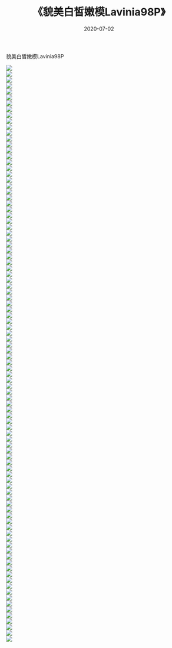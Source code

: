 ﻿---
layout: post
title:  《貌美白皙嫩模Lavinia98P》
date:   2020-07-02
img: http://pic.660000.xyz/1:/性感/2020/貌美白皙嫩模Lavinia98P/000.jpg
categories: [美女, 清纯, 唯美]
---

貌美白皙嫩模Lavinia98P

  ![](http://pic.660000.xyz/1:/性感/2020/貌美白皙嫩模Lavinia98P/001.jpg) <br> ![](http://pic.660000.xyz/1:/性感/2020/貌美白皙嫩模Lavinia98P/002.jpg) <br> ![](http://pic.660000.xyz/1:/性感/2020/貌美白皙嫩模Lavinia98P/003.jpg) <br> ![](http://pic.660000.xyz/1:/性感/2020/貌美白皙嫩模Lavinia98P/004.jpg) <br> ![](http://pic.660000.xyz/1:/性感/2020/貌美白皙嫩模Lavinia98P/005.jpg) <br> ![](http://pic.660000.xyz/1:/性感/2020/貌美白皙嫩模Lavinia98P/006.jpg) <br> ![](http://pic.660000.xyz/1:/性感/2020/貌美白皙嫩模Lavinia98P/007.jpg) <br> ![](http://pic.660000.xyz/1:/性感/2020/貌美白皙嫩模Lavinia98P/008.jpg) <br> ![](http://pic.660000.xyz/1:/性感/2020/貌美白皙嫩模Lavinia98P/009.jpg) <br> ![](http://pic.660000.xyz/1:/性感/2020/貌美白皙嫩模Lavinia98P/010.jpg) <br> ![](http://pic.660000.xyz/1:/性感/2020/貌美白皙嫩模Lavinia98P/011.jpg) <br> ![](http://pic.660000.xyz/1:/性感/2020/貌美白皙嫩模Lavinia98P/012.jpg) <br> ![](http://pic.660000.xyz/1:/性感/2020/貌美白皙嫩模Lavinia98P/013.jpg) <br> ![](http://pic.660000.xyz/1:/性感/2020/貌美白皙嫩模Lavinia98P/014.jpg) <br> ![](http://pic.660000.xyz/1:/性感/2020/貌美白皙嫩模Lavinia98P/015.jpg) <br> ![](http://pic.660000.xyz/1:/性感/2020/貌美白皙嫩模Lavinia98P/016.jpg) <br> ![](http://pic.660000.xyz/1:/性感/2020/貌美白皙嫩模Lavinia98P/017.jpg) <br> ![](http://pic.660000.xyz/1:/性感/2020/貌美白皙嫩模Lavinia98P/018.jpg) <br> ![](http://pic.660000.xyz/1:/性感/2020/貌美白皙嫩模Lavinia98P/019.jpg) <br> ![](http://pic.660000.xyz/1:/性感/2020/貌美白皙嫩模Lavinia98P/020.jpg) <br> ![](http://pic.660000.xyz/1:/性感/2020/貌美白皙嫩模Lavinia98P/021.jpg) <br> ![](http://pic.660000.xyz/1:/性感/2020/貌美白皙嫩模Lavinia98P/022.jpg) <br> ![](http://pic.660000.xyz/1:/性感/2020/貌美白皙嫩模Lavinia98P/023.jpg) <br> ![](http://pic.660000.xyz/1:/性感/2020/貌美白皙嫩模Lavinia98P/024.jpg) <br> ![](http://pic.660000.xyz/1:/性感/2020/貌美白皙嫩模Lavinia98P/025.jpg) <br> ![](http://pic.660000.xyz/1:/性感/2020/貌美白皙嫩模Lavinia98P/026.jpg) <br> ![](http://pic.660000.xyz/1:/性感/2020/貌美白皙嫩模Lavinia98P/027.jpg) <br> ![](http://pic.660000.xyz/1:/性感/2020/貌美白皙嫩模Lavinia98P/028.jpg) <br> ![](http://pic.660000.xyz/1:/性感/2020/貌美白皙嫩模Lavinia98P/029.jpg) <br> ![](http://pic.660000.xyz/1:/性感/2020/貌美白皙嫩模Lavinia98P/030.jpg) <br> ![](http://pic.660000.xyz/1:/性感/2020/貌美白皙嫩模Lavinia98P/031.jpg) <br> ![](http://pic.660000.xyz/1:/性感/2020/貌美白皙嫩模Lavinia98P/032.jpg) <br> ![](http://pic.660000.xyz/1:/性感/2020/貌美白皙嫩模Lavinia98P/033.jpg) <br> ![](http://pic.660000.xyz/1:/性感/2020/貌美白皙嫩模Lavinia98P/034.jpg) <br> ![](http://pic.660000.xyz/1:/性感/2020/貌美白皙嫩模Lavinia98P/035.jpg) <br> ![](http://pic.660000.xyz/1:/性感/2020/貌美白皙嫩模Lavinia98P/036.jpg) <br> ![](http://pic.660000.xyz/1:/性感/2020/貌美白皙嫩模Lavinia98P/037.jpg) <br> ![](http://pic.660000.xyz/1:/性感/2020/貌美白皙嫩模Lavinia98P/038.jpg) <br> ![](http://pic.660000.xyz/1:/性感/2020/貌美白皙嫩模Lavinia98P/039.jpg) <br> ![](http://pic.660000.xyz/1:/性感/2020/貌美白皙嫩模Lavinia98P/040.jpg) <br> ![](http://pic.660000.xyz/1:/性感/2020/貌美白皙嫩模Lavinia98P/041.jpg) <br> ![](http://pic.660000.xyz/1:/性感/2020/貌美白皙嫩模Lavinia98P/042.jpg) <br> ![](http://pic.660000.xyz/1:/性感/2020/貌美白皙嫩模Lavinia98P/043.jpg) <br> ![](http://pic.660000.xyz/1:/性感/2020/貌美白皙嫩模Lavinia98P/044.jpg) <br> ![](http://pic.660000.xyz/1:/性感/2020/貌美白皙嫩模Lavinia98P/045.jpg) <br> ![](http://pic.660000.xyz/1:/性感/2020/貌美白皙嫩模Lavinia98P/046.jpg) <br> ![](http://pic.660000.xyz/1:/性感/2020/貌美白皙嫩模Lavinia98P/047.jpg) <br> ![](http://pic.660000.xyz/1:/性感/2020/貌美白皙嫩模Lavinia98P/048.jpg) <br> ![](http://pic.660000.xyz/1:/性感/2020/貌美白皙嫩模Lavinia98P/049.jpg) <br> ![](http://pic.660000.xyz/1:/性感/2020/貌美白皙嫩模Lavinia98P/050.jpg) <br> ![](http://pic.660000.xyz/1:/性感/2020/貌美白皙嫩模Lavinia98P/051.jpg) <br> ![](http://pic.660000.xyz/1:/性感/2020/貌美白皙嫩模Lavinia98P/052.jpg) <br> ![](http://pic.660000.xyz/1:/性感/2020/貌美白皙嫩模Lavinia98P/053.jpg) <br> ![](http://pic.660000.xyz/1:/性感/2020/貌美白皙嫩模Lavinia98P/054.jpg) <br> ![](http://pic.660000.xyz/1:/性感/2020/貌美白皙嫩模Lavinia98P/055.jpg) <br> ![](http://pic.660000.xyz/1:/性感/2020/貌美白皙嫩模Lavinia98P/056.jpg) <br> ![](http://pic.660000.xyz/1:/性感/2020/貌美白皙嫩模Lavinia98P/057.jpg) <br> ![](http://pic.660000.xyz/1:/性感/2020/貌美白皙嫩模Lavinia98P/058.jpg) <br> ![](http://pic.660000.xyz/1:/性感/2020/貌美白皙嫩模Lavinia98P/059.jpg) <br> ![](http://pic.660000.xyz/1:/性感/2020/貌美白皙嫩模Lavinia98P/060.jpg) <br> ![](http://pic.660000.xyz/1:/性感/2020/貌美白皙嫩模Lavinia98P/061.jpg) <br> ![](http://pic.660000.xyz/1:/性感/2020/貌美白皙嫩模Lavinia98P/062.jpg) <br> ![](http://pic.660000.xyz/1:/性感/2020/貌美白皙嫩模Lavinia98P/063.jpg) <br> ![](http://pic.660000.xyz/1:/性感/2020/貌美白皙嫩模Lavinia98P/064.jpg) <br> ![](http://pic.660000.xyz/1:/性感/2020/貌美白皙嫩模Lavinia98P/065.jpg) <br> ![](http://pic.660000.xyz/1:/性感/2020/貌美白皙嫩模Lavinia98P/066.jpg) <br> ![](http://pic.660000.xyz/1:/性感/2020/貌美白皙嫩模Lavinia98P/067.jpg) <br> ![](http://pic.660000.xyz/1:/性感/2020/貌美白皙嫩模Lavinia98P/068.jpg) <br> ![](http://pic.660000.xyz/1:/性感/2020/貌美白皙嫩模Lavinia98P/069.jpg) <br> ![](http://pic.660000.xyz/1:/性感/2020/貌美白皙嫩模Lavinia98P/070.jpg) <br> ![](http://pic.660000.xyz/1:/性感/2020/貌美白皙嫩模Lavinia98P/071.jpg) <br> ![](http://pic.660000.xyz/1:/性感/2020/貌美白皙嫩模Lavinia98P/072.jpg) <br> ![](http://pic.660000.xyz/1:/性感/2020/貌美白皙嫩模Lavinia98P/073.jpg) <br> ![](http://pic.660000.xyz/1:/性感/2020/貌美白皙嫩模Lavinia98P/074.jpg) <br> ![](http://pic.660000.xyz/1:/性感/2020/貌美白皙嫩模Lavinia98P/075.jpg) <br> ![](http://pic.660000.xyz/1:/性感/2020/貌美白皙嫩模Lavinia98P/076.jpg) <br> ![](http://pic.660000.xyz/1:/性感/2020/貌美白皙嫩模Lavinia98P/077.jpg) <br> ![](http://pic.660000.xyz/1:/性感/2020/貌美白皙嫩模Lavinia98P/078.jpg) <br> ![](http://pic.660000.xyz/1:/性感/2020/貌美白皙嫩模Lavinia98P/079.jpg) <br> ![](http://pic.660000.xyz/1:/性感/2020/貌美白皙嫩模Lavinia98P/080.jpg) <br> ![](http://pic.660000.xyz/1:/性感/2020/貌美白皙嫩模Lavinia98P/081.jpg) <br> ![](http://pic.660000.xyz/1:/性感/2020/貌美白皙嫩模Lavinia98P/082.jpg) <br> ![](http://pic.660000.xyz/1:/性感/2020/貌美白皙嫩模Lavinia98P/083.jpg) <br> ![](http://pic.660000.xyz/1:/性感/2020/貌美白皙嫩模Lavinia98P/084.jpg) <br> ![](http://pic.660000.xyz/1:/性感/2020/貌美白皙嫩模Lavinia98P/085.jpg) <br> ![](http://pic.660000.xyz/1:/性感/2020/貌美白皙嫩模Lavinia98P/086.jpg) <br> ![](http://pic.660000.xyz/1:/性感/2020/貌美白皙嫩模Lavinia98P/087.jpg) <br> ![](http://pic.660000.xyz/1:/性感/2020/貌美白皙嫩模Lavinia98P/088.jpg) <br> ![](http://pic.660000.xyz/1:/性感/2020/貌美白皙嫩模Lavinia98P/089.jpg) <br> ![](http://pic.660000.xyz/1:/性感/2020/貌美白皙嫩模Lavinia98P/090.jpg) <br> ![](http://pic.660000.xyz/1:/性感/2020/貌美白皙嫩模Lavinia98P/091.jpg) <br> ![](http://pic.660000.xyz/1:/性感/2020/貌美白皙嫩模Lavinia98P/092.jpg) <br> ![](http://pic.660000.xyz/1:/性感/2020/貌美白皙嫩模Lavinia98P/093.jpg) <br> ![](http://pic.660000.xyz/1:/性感/2020/貌美白皙嫩模Lavinia98P/094.jpg) <br> ![](http://pic.660000.xyz/1:/性感/2020/貌美白皙嫩模Lavinia98P/095.jpg) <br> ![](http://pic.660000.xyz/1:/性感/2020/貌美白皙嫩模Lavinia98P/096.jpg) <br> ![](http://pic.660000.xyz/1:/性感/2020/貌美白皙嫩模Lavinia98P/097.jpg) <br> ![](http://pic.660000.xyz/1:/性感/2020/貌美白皙嫩模Lavinia98P/098.jpg) <br>